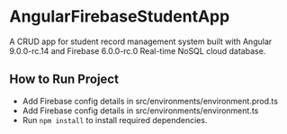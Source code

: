 # AngularFirebaseStudentApp

A CRUD app for student record management system built with Angular 9.0.0-rc.14 and Firebase 6.0.0-rc.0 Real-time NoSQL cloud database.

## How to Run Project

- Add Firebase config details in src/environments/environment.prod.ts
- Add Firebase config details in src/environments/environment.ts
- Run `npm install` to install required dependencies.
